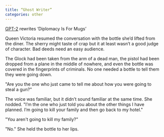 ```yaml
---
title: “Ghost Writer”
categories: other
---
```


[GPT-2](https://talktotransformer.com/) rewrites ‘Diplomacy Is For Mugs’

Queen Victoria resumed the conversation with the bottle she’d lifted from the diner. The sherry might taste of crap but it at least wasn’t a good judge of character. Bad deeds need an easy audience.

The Glock had been taken from the arm of a dead man, the pistol had been dropped from a plane in the middle of nowhere, and even the bottle was covered in the fingerprints of criminals. No one needed a bottle to tell them they were going down.

"Are you the one who just came to tell me about how you were going to steal a gun?"

The voice was familiar, but it didn’t sound familiar at the same time. She nodded. "I’m the one who just told you about the other things I have planned. I’m going to kill your family and then go back to my hotel."

"You aren't going to kill my family?"

"No." She held the bottle to her lips.